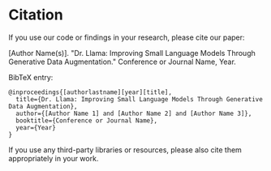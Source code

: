 # Citation

If you use our code or findings in your research, please cite our paper:

[Author Name(s)]. "Dr. Llama: Improving Small Language Models Through Generative Data Augmentation." Conference or Journal Name, Year.

BibTeX entry:

```
@inproceedings{[authorlastname][year][title],
  title={Dr. Llama: Improving Small Language Models Through Generative Data Augmentation},
  author={[Author Name 1] and [Author Name 2] and [Author Name 3]},
  booktitle={Conference or Journal Name},
  year={Year}
}
```

If you use any third-party libraries or resources, please also cite them appropriately in your work.
